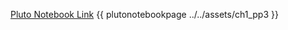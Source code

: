

[Pluto Notebook Link](https://github.com/stefanbringuier/QuantumComputingProblemsSolutions/tree/main/notebooks/ch1/ch1_pp3.jl)
{{ plutonotebookpage ../../assets/ch1_pp3 }}
